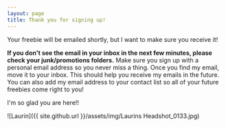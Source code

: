 ```yaml
---
layout: page
title: Thank you for signing up!
---
```

Your freebie will be emailed shortly, but I want to make sure you receive it! 

**If you don't see the email in your inbox in the next few minutes, please check your junk/promotions folders.** Make sure you sign up with a personal email address so you never miss a thing. Once you find my email, move it to your inbox. This should help you receive my emails in the future. You can also add my email address to your contact list so all of your future freebies come right to you!

I'm so glad you are here!! 

![Laurin]({{ site.github.url }}/assets/img/Laurins Headshot_0133.jpg)